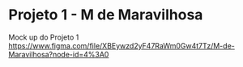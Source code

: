 # Projeto 1 - M de Maravilhosa

Mock up do Projeto 1
https://www.figma.com/file/XBEywzd2yF47RaWm0Gw4t7Tz/M-de-Maravilhosa?node-id=4%3A0
